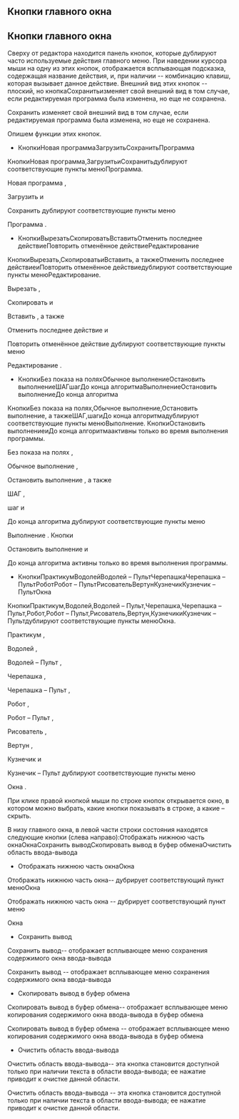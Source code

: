 ## Кнопки главного окна

## Кнопки главного окна

Сверху от редактора находится панель кнопок, которые дублируют часто используемые действия
        главного меню. При наведении курсора мыши на одну из этих кнопок, отображается всплывающая подсказка,
		содержащая название действия, и, при наличии -- комбинацию клавиш, которая вызывает данное действие. 
		Внешний вид этих кнопок -- плоский, но кнопкаСохранитьизменяет свой внешний 
		вид в том случае, если редактируемая программа была изменена, но еще не сохранена.

Сохранить
изменяет свой внешний 
		вид в том случае, если редактируемая программа была изменена, но еще не сохранена.

Опишем функции этих кнопок.

- КнопкиНовая программаЗагрузитьСохранитьПрограмма

КнопкиНовая программа,ЗагрузитьиСохранитьдублируют соответствующие пункты менюПрограмма.

Новая программа
,

Загрузить
и

Сохранить
дублируют соответствующие пункты меню

Программа
.

- КнопкиВырезатьСкопироватьВставитьОтменить последнее действиеПовторить отменённое действиеРедактирование

КнопкиВырезать,СкопироватьиВставить, а такжеОтменить последнее действиеиПовторить отменённое действиедублируют 
				соответствующие пункты менюРедактирование.

Вырезать
,

Скопировать
и

Вставить
, а также

Отменить последнее действие
и

Повторить отменённое действие
дублируют 
				соответствующие пункты меню

Редактирование
.

- КнопкиБез показа на поляхОбычное выполнениеОстановить 
				 выполнениеШАГшагДо конца 
				 алгоритмаВыполнениеОстановить выполнениеДо конца алгоритма

КнопкиБез показа на полях,Обычное выполнение,Остановить 
				 выполнение, а такжеШАГ,шагиДо конца 
				 алгоритмадублируют соответствующие пункты менюВыполнение. КнопкиОстановить выполнениеиДо конца алгоритмаактивны только во время 
				 выполнения программы.

Без показа на полях
,

Обычное выполнение
,

Остановить 
				 выполнение
, а также

ШАГ
,

шаг
и

До конца 
				 алгоритма
дублируют соответствующие пункты меню

Выполнение
. Кнопки

Остановить выполнение
и

До конца алгоритма
активны только во время 
				 выполнения программы.

- КнопкиПрактикумВодолейВодолей – ПультЧерепашкаЧерепашка – ПультРоботРобот – ПультРисовательВертунКузнечикКузнечик – ПультОкна

КнопкиПрактикум,Водолей,Водолей – Пульт,Черепашка,Черепашка – Пульт,Робот,Робот – Пульт,Рисователь,Вертун,КузнечикиКузнечик – Пультдублируют соответствующие пункты 
				 менюОкна.

Практикум
,

Водолей
,

Водолей – Пульт
,

Черепашка
,

Черепашка – Пульт
,

Робот
,

Робот – Пульт
,

Рисователь
,

Вертун
,

Кузнечик
и

Кузнечик – Пульт
дублируют соответствующие пункты 
				 меню

Окна
.

При клике правой кнопкой мыши по строке кнопок открывается окно, в котором можно выбрать, какие кнопки 
		показывать в строке, а какие – скрыть.

В низу главного окна, в левой части строки состояния находятся следующие кнопки (слева направо):Отображать нижнюю часть окнаОкнаСохранить выводСкопировать вывод в буфер обменаОчистить область ввода-вывода

- Отображать нижнюю часть окнаОкна

Отображать нижнюю часть окна-- дубрирует соответствующий пункт менюОкна

Отображать нижнюю часть окна
-- дубрирует соответствующий пункт меню

Окна
- Сохранить вывод

Сохранить вывод-- отображает всплывающее меню сохранения содержимого окна ввода-вывода

Сохранить вывод
-- отображает всплывающее меню сохранения содержимого окна ввода-вывода

- Скопировать вывод в буфер обмена

Скопировать вывод в буфер обмена-- отображает всплывающее меню копирования содержимого окна ввода-вывода в буфер обмена

Скопировать вывод в буфер обмена
-- отображает всплывающее меню копирования содержимого окна ввода-вывода в буфер обмена

- Очистить область ввода-вывода

Очистить область ввода-вывода-- эта кнопка становится доступной только при наличии текста в области ввода-вывода;
                ее нажатие приводит к очистке данной области.

Очистить область ввода-вывода
-- эта кнопка становится доступной только при наличии текста в области ввода-вывода;
                ее нажатие приводит к очистке данной области.